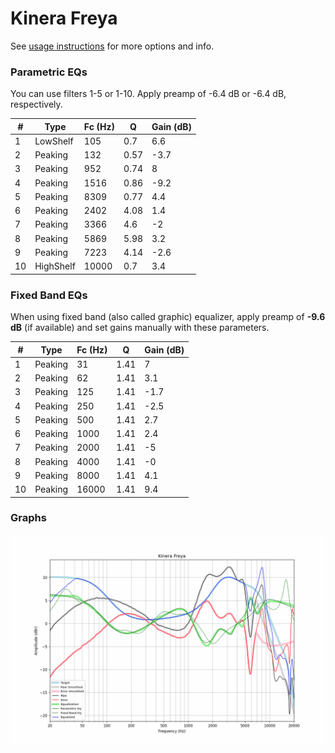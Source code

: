 # Kinera Freya
See [usage instructions](https://github.com/jaakkopasanen/AutoEq#usage) for more options and info.

### Parametric EQs
You can use filters 1-5 or 1-10. Apply preamp of -6.4 dB or -6.4 dB, respectively.

|   # | Type      |   Fc (Hz) |    Q |   Gain (dB) |
|-----|-----------|-----------|------|-------------|
|   1 | LowShelf  |       105 | 0.7  |         6.6 |
|   2 | Peaking   |       132 | 0.57 |        -3.7 |
|   3 | Peaking   |       952 | 0.74 |         8   |
|   4 | Peaking   |      1516 | 0.86 |        -9.2 |
|   5 | Peaking   |      8309 | 0.77 |         4.4 |
|   6 | Peaking   |      2402 | 4.08 |         1.4 |
|   7 | Peaking   |      3366 | 4.6  |        -2   |
|   8 | Peaking   |      5869 | 5.98 |         3.2 |
|   9 | Peaking   |      7223 | 4.14 |        -2.6 |
|  10 | HighShelf |     10000 | 0.7  |         3.4 |

### Fixed Band EQs
When using fixed band (also called graphic) equalizer, apply preamp of **-9.6 dB** (if available) and set gains manually with these parameters.

|   # | Type    |   Fc (Hz) |    Q |   Gain (dB) |
|-----|---------|-----------|------|-------------|
|   1 | Peaking |        31 | 1.41 |         7   |
|   2 | Peaking |        62 | 1.41 |         3.1 |
|   3 | Peaking |       125 | 1.41 |        -1.7 |
|   4 | Peaking |       250 | 1.41 |        -2.5 |
|   5 | Peaking |       500 | 1.41 |         2.7 |
|   6 | Peaking |      1000 | 1.41 |         2.4 |
|   7 | Peaking |      2000 | 1.41 |        -5   |
|   8 | Peaking |      4000 | 1.41 |        -0   |
|   9 | Peaking |      8000 | 1.41 |         4.1 |
|  10 | Peaking |     16000 | 1.41 |         9.4 |

### Graphs
![](./Kinera%20Freya.png)
